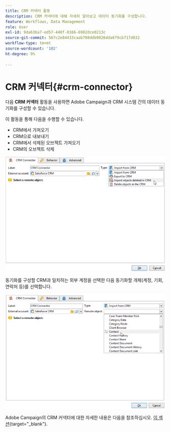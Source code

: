 ```yaml
---
title: CRM 커넥터 활동
description: CRM 커넥터에 대해 자세히 알아보고 데이터 동기화를 구성합니다.
feature: Workflows, Data Management
role: User
exl-id: 9da636a7-ed57-440f-8166-6982dce0213c
source-git-commit: 567c2e84433caab708ddb9026dda6f9cb717d032
workflow-type: tm+mt
source-wordcount: '102'
ht-degree: 9%

---
```


# CRM 커넥터{#crm-connector}

다음 **CRM 커넥터** 활동을 사용하면 Adobe Campaign과 CRM 시스템 간의 데이터 동기화를 구성할 수 있습니다.

이 활동을 통해 다음을 수행할 수 있습니다.

* CRM에서 가져오기
* CRM으로 내보내기
* CRM에서 삭제된 오브젝트 가져오기
* CRM의 오브젝트 삭제

![](assets/crm_task_select_op.png)

동기화를 구성할 CRM과 일치하는 외부 계정을 선택한 다음 동기화할 개체(계정, 기회, 연락처 등)를 선택합니다.

![](assets/crm_task_select_obj.png)

Adobe Campaign의 CRM 커넥터에 대한 자세한 내용은 다음을 참조하십시오. [이 섹션](https://experienceleague.adobe.com/docs/campaign/campaign-v8/connect/ac-crm/crm.html){target="_blank"}.
